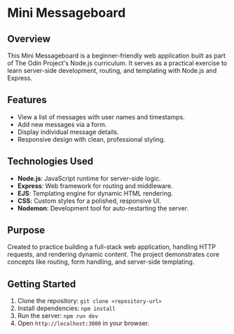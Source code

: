 # Mini Messageboard

## Overview
This Mini Messageboard is a beginner-friendly web application built as part of The Odin Project's Node.js curriculum. It serves as a practical exercise to learn server-side development, routing, and templating with Node.js and Express.

## Features
- View a list of messages with user names and timestamps.
- Add new messages via a form.
- Display individual message details.
- Responsive design with clean, professional styling.

## Technologies Used
- **Node.js**: JavaScript runtime for server-side logic.
- **Express**: Web framework for routing and middleware.
- **EJS**: Templating engine for dynamic HTML rendering.
- **CSS**: Custom styles for a polished, responsive UI.
- **Nodemon**: Development tool for auto-restarting the server.

## Purpose
Created to practice building a full-stack web application, handling HTTP requests, and rendering dynamic content. The project demonstrates core concepts like routing, form handling, and server-side templating.

## Getting Started
1. Clone the repository: `git clone <repository-url>`
2. Install dependencies: `npm install`
3. Run the server: `npm run dev`
4. Open `http://localhost:3000` in your browser.